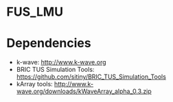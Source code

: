# FUS_LMU

# Dependencies
- k-wave: http://www.k-wave.org
- BRIC TUS Simulation Tools: https://github.com/sitiny/BRIC_TUS_Simulation_Tools
- kArray tools: http://www.k-wave.org/downloads/kWaveArray_alpha_0.3.zip
